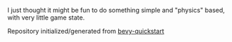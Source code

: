 I just thought it might be fun to do something simple and "physics" based,
with very little game state.

Repository initialized/generated from [bevy-quickstart](https://github.com/TheBevyFlock/bevy_quickstart/)